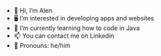 - 👋 Hi, I’m Alen
- 🖥️ I’m interested in developing apps and websites
- 🌱 I’m currently learning how to code in Java
- 📫 You can contact me on Linkedin
- 💜 Pronouns: he/him

<!---
alencrystal/alencrystal is a ✨ special ✨ repository because its `README.md` (this file) appears on your GitHub profile.
You can click the Preview link to take a look at your changes.
--->
